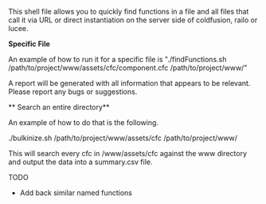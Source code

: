 This shell file allows you to quickly find functions in a file and all files that call it via URL or direct instantiation on the server side of coldfusion, railo or lucee.

**Specific File**

An example of how to run it for a specific file is "./findFunctions.sh /path/to/project/www/assets/cfc/component.cfc /path/to/project/www/"

A report will be generated with all information that appears to be relevant. Please report any bugs or suggestions.

** Search an entire directory**

An example of how to do that is the following.

./bulkinize.sh /path/to/project/www/assets/cfc /path/to/project/www/

This will search every cfc in /www/assets/cfc against the www directory and output the data into a summary.csv file.

TODO
- Add back similar named functions